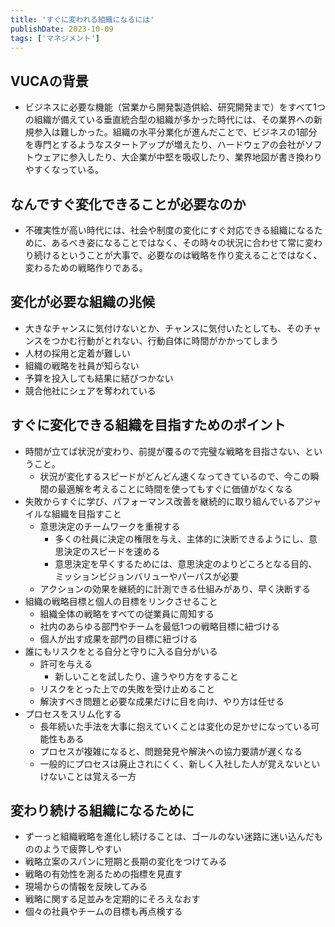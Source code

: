 ```yaml
---
title: 'すぐに変われる組織になるには'
publishDate: 2023-10-09
tags: ['マネジメント']
---
```


## VUCAの背景

*   ビジネスに必要な機能（営業から開発製造供給、研究開発まで）をすべて1つの組織が備えている垂直統合型の組織が多かった時代には、その業界への新規参入は難しかった。組織の水平分業化が進んだことで、ビジネスの1部分を専門とするようなスタートアップが増えたり、ハードウェアの会社がソフトウェアに参入したり、大企業が中堅を吸収したり、業界地図が書き換わりやすくなっている。

## なんですぐ変化できることが必要なのか

*   不確実性が高い時代には、社会や制度の変化にすぐ対応できる組織になるために、あるべき姿になることではなく、その時々の状況に合わせて常に変わり続けるということが大事で、必要なのは戦略を作り変えることではなく、変わるための戦略作りである。

## 変化が必要な組織の兆候

*   大きなチャンスに気付けないとか、チャンスに気付いたとしても、そのチャンスをつかむ行動がとれない、行動自体に時間がかかってしまう
*   人材の採用と定着が難しい
*   組織の戦略を社員が知らない
*   予算を投入しても結果に結びつかない
*   競合他社にシェアを奪われている

## すぐに変化できる組織を目指すためのポイント

* 時間が立てば状況が変わり、前提が覆るので完璧な戦略を目指さない、ということ。
    * 状況が変化するスピードがどんどん速くなってきているので、今この瞬間の最適解を考えることに時間を使ってもすぐに価値がなくなる
*   失敗からすぐに学び、パフォーマンス改善を継続的に取り組んでいるアジャイルな組織を目指すこと
    *   意思決定のチームワークを重視する
        *   多くの社員に決定の権限を与え、主体的に決断できるようにし、意思決定のスピードを速める
        *   意思決定を早くするためには、意思決定のよりどころとなる目的、ミッションビジョンバリューやパーパスが必要
    *   アクションの効果を継続的に計測できる仕組みがあり、早く決断する
*   組織の戦略目標と個人の目標をリンクさせること
    *   組織全体の戦略をすべての従業員に周知する
    *   社内のあらゆる部門やチームを最低1つの戦略目標に紐づける
    *   個人が出す成果を部門の目標に紐づける
*   誰にもリスクをとる自分と守りに入る自分がいる
    *   許可を与える
        *   新しいことを試したり、違うやり方をすること
    *   リスクをとった上での失敗を受け止めること
    *   解決すべき問題と必要な成果だけに目を向け、やり方は任せる
*   プロセスをスリム化する
    *   長年続いた手法を大事に抱えていくことは変化の足かせになっている可能性もある
    *   プロセスが複雑になると、問題発見や解決への協力要請が遅くなる
    *   一般的にプロセスは廃止されにくく、新しく入社した人が覚えないといけないことは覚える一方

## 変わり続ける組織になるために

*   ずーっと組織戦略を進化し続けることは、ゴールのない迷路に迷い込んだもののようで疲弊しやすい
*   戦略立案のスパンに短期と長期の変化をつけてみる
*   戦略の有効性を測るための指標を見直す
*   現場からの情報を反映してみる
*   戦略に関する足並みを定期的にそろえなおす
*   個々の社員やチームの目標も再点検する
